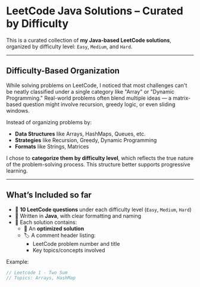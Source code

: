 # LeetCode Java Solutions – Curated by Difficulty

This is a curated collection of **my Java-based LeetCode solutions**, organized by difficulty level: `Easy`, `Medium`, and `Hard`.

---

## Difficulty-Based Organization

While solving problems on LeetCode, I noticed that most challenges can't be neatly classified under a single category like "Array" or "Dynamic Programming." Real-world problems often blend multiple ideas — a matrix-based question might involve recursion, greedy logic, or even sliding windows.

Instead of organizing problems by:
- **Data Structures** like Arrays, HashMaps, Queues, etc.
- **Strategies** like Recursion, Greedy, Dynamic Programming
- **Formats** like Strings, Matrices

I chose to **categorize them by difficulty level**, which reflects the true nature of the problem-solving process. This structure better supports progressive learning.

---

## What’s Included so far

- 🔹 **10 LeetCode questions** under each difficulty level (`Easy`, `Medium`, `Hard`)
- 🔹 Written in **Java**, with clear formatting and naming
- 🔹 Each solution contains:
  - 🚀 An **optimized solution**
  - 🏷️ A comment header listing:
    - LeetCode problem number and title
    - Key topics/concepts involved

Example:
```java
// Leetcode 1 - Two Sum
// Topics: Arrays, HashMap
